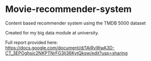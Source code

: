 # Movie-recommender-system
Content based recommender system using the TMDB 5000 dataset

Created for my big data module at university. 

Full report provided here: https://docs.google.com/document/d/1AiRvWwA3D-CT_3EPOghsic2NKPTNrFG3lj36KytQksw/edit?usp=sharing
